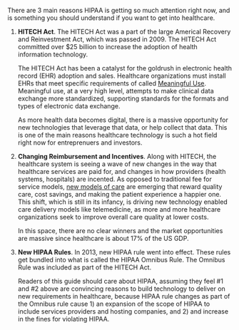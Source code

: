 There are 3 main reasons HIPAA is getting so much attention right now, and is something you should understand if you want to get into healthcare.

1. **HITECH Act**. The HITECH Act was a part of the large Americal Recovery and Reinvestment Act, which was passed in 2009. The HITECH Act committed over $25 billion to increase the adoption of health information technology.

	The HITECH Act has been a catalyst for the goldrush in electronic health record (EHR) adoption and sales. Healthcare organizations must install EHRs that meet specific requirements of called [Meaningful Use](https://catalyze.io/blog/2014-predictions-meaningful-use-continues-to-challenge-it-departments/). Meaningful use, at a very high level, attempts to make clinical data exchange more standardized, supporting standards for the formats and types of electronic data exchange.
	
	As more health data becomes digital, there is a massive opportunity for new technologies that leverage that data, or help collect that data. This is one of the main reasons healthcare technology is such a hot field right now for entreprenuers and investors.
	
2. **Changing Reimbursement and Incentives**. Along with HITECH, the healthcare system is seeing a wave of new changes in the way that healthcare services are paid for, and changes in how providers (health systems, hospitals) are incented. As opposed to traditional fee for service models, [new models of care](https://catalyze.io/blog/changing-reimbursement-means-new-opportunities/) are emerging that reward quality care, cost savings, and making the patient experience a happier one. This shift, which is still in its infancy, is driving new technology enabled care delivery models like telemedicine, as more and more healthcare organizations seek to improve overall care quality at lower costs.

	In this space, there are no clear winners and the market opportunities are massive since healthcare is about 17% of the US GDP.

3. **New HIPAA Rules**. In 2013, new HIPAA rule went into effect. These rules get bundled into what is called the HIPAA Omnibus Rule. The Omnibus Rule was included as part of the HITECH Act.

	Readers of this guide should care about HIPAA, assuming they feel #1 and #2 above are convincing reasons to build technology to deliver on new requirements in healthcare, because HIPAA rule changes as part of the Omnibus rule cause 1) an expansion of the scope of HIPAA to include services providers and hosting companies, and 2) and increase in the fines for violating HIPAA. 